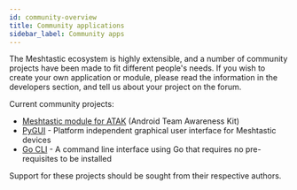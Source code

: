 ```yaml
---
id: community-overview
title: Community applications
sidebar_label: Community apps
---
```


The Meshtastic ecosystem is highly extensible, and a number of community projects have been made to fit different people's needs. If you wish to create your own application or module, please read the information in the developers section, and tell us about your project on the forum.

Current community projects:
 * [Meshtastic module for ATAK](/docs/software/community/community-atak) (Android Team Awareness Kit)
 * [PyGUI](/docs/software/community/community-pygui) - Platform independent graphical user interface for Meshtastic devices
 * [Go CLI](/docs/software/community/community-go) - A command line interface using Go that requires no pre-requisites to be installed

Support for these projects should be sought from their respective authors.
